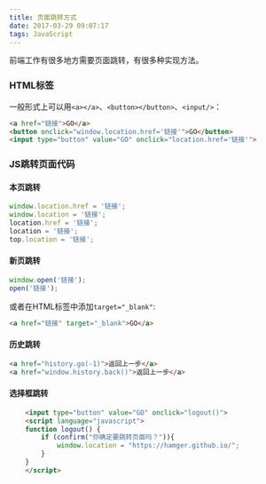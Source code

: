 ```yaml
---
title: 页面跳转方式
date: 2017-03-29 09:07:17
tags: JavaScript
---
```

前端工作有很多地方需要页面跳转，有很多种实现方法。

### HTML标签
一般形式上可以用`<a></a>`、`<button></button>`、`<input/>`：
```html
<a href="链接">GO</a>
<button onclick="window.location.href='链接'">GO</button>
<input type="button" value="GO" onclick="location.href='链接'">
```

### JS跳转页面代码

#### 本页跳转
```js
window.location.href = '链接';
window.location = '链接';
location.href = '链接';
location = '链接';
top.location = '链接';
```

#### 新页跳转 
```js
window.open('链接');
open('链接');
```
或者在HTML标签中添加`target="_blank"`:
```html
<a href="链接" target="_blank">GO</a>
```

#### 历史跳转
```html
<a href="history.go(-1)">返回上一步</a>
<a href="window.history.back()">返回上一步</a>
```

<!-- more -->
#### 选择框跳转
```html
    <input type="button" value="GO" onclick="logout()">
    <script language="javascript">
    function logout() {
        if (confirm("你确定要跳转页面吗？")){
            window.location = "https://hamger.github.io/";
        }
    }
    </script>
```
